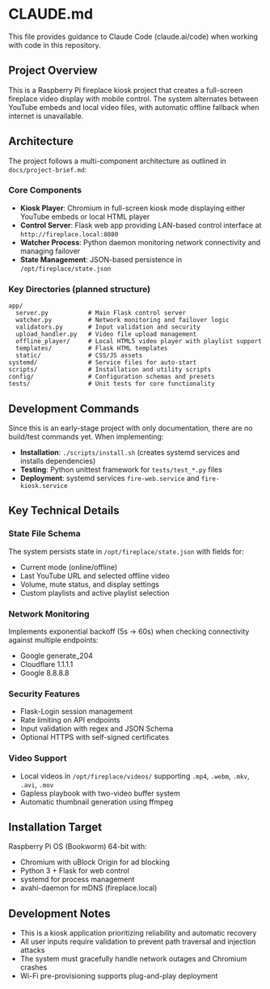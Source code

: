 # CLAUDE.md

This file provides guidance to Claude Code (claude.ai/code) when working with code in this repository.

## Project Overview

This is a Raspberry Pi fireplace kiosk project that creates a full-screen fireplace video display with mobile control. The system alternates between YouTube embeds and local video files, with automatic offline fallback when internet is unavailable.

## Architecture

The project follows a multi-component architecture as outlined in `docs/project-brief.md`:

### Core Components
- **Kiosk Player**: Chromium in full-screen kiosk mode displaying either YouTube embeds or local HTML player
- **Control Server**: Flask web app providing LAN-based control interface at `http://fireplace.local:8080`
- **Watcher Process**: Python daemon monitoring network connectivity and managing failover
- **State Management**: JSON-based persistence in `/opt/fireplace/state.json`

### Key Directories (planned structure)
```
app/
  server.py           # Main Flask control server
  watcher.py          # Network monitoring and failover logic
  validators.py       # Input validation and security
  upload_handler.py   # Video file upload management
  offline_player/     # Local HTML5 video player with playlist support
  templates/          # Flask HTML templates
  static/             # CSS/JS assets
systemd/              # Service files for auto-start
scripts/              # Installation and utility scripts
config/               # Configuration schemas and presets
tests/                # Unit tests for core functionality
```

## Development Commands

Since this is an early-stage project with only documentation, there are no build/test commands yet. When implementing:

- **Installation**: `./scripts/install.sh` (creates systemd services and installs dependencies)
- **Testing**: Python unittest framework for `tests/test_*.py` files
- **Deployment**: systemd services `fire-web.service` and `fire-kiosk.service`

## Key Technical Details

### State File Schema
The system persists state in `/opt/fireplace/state.json` with fields for:
- Current mode (online/offline)
- Last YouTube URL and selected offline video
- Volume, mute status, and display settings
- Custom playlists and active playlist selection

### Network Monitoring
Implements exponential backoff (5s → 60s) when checking connectivity against multiple endpoints:
- Google generate_204
- Cloudflare 1.1.1.1
- Google 8.8.8.8

### Security Features
- Flask-Login session management
- Rate limiting on API endpoints
- Input validation with regex and JSON Schema
- Optional HTTPS with self-signed certificates

### Video Support
- Local videos in `/opt/fireplace/videos/` supporting `.mp4`, `.webm`, `.mkv`, `.avi`, `.mov`
- Gapless playbook with two-video buffer system
- Automatic thumbnail generation using ffmpeg

## Installation Target

Raspberry Pi OS (Bookworm) 64-bit with:
- Chromium with uBlock Origin for ad blocking
- Python 3 + Flask for web control
- systemd for process management
- avahi-daemon for mDNS (fireplace.local)

## Development Notes

- This is a kiosk application prioritizing reliability and automatic recovery
- All user inputs require validation to prevent path traversal and injection attacks  
- The system must gracefully handle network outages and Chromium crashes
- Wi-Fi pre-provisioning supports plug-and-play deployment